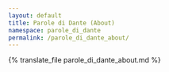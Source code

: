 ```yaml
---
layout: default
title: Parole di Dante (About)
namespace: parole_di_dante
permalink: /parole_di_dante_about/
---
```


{% translate_file parole_di_dante_about.md %}

